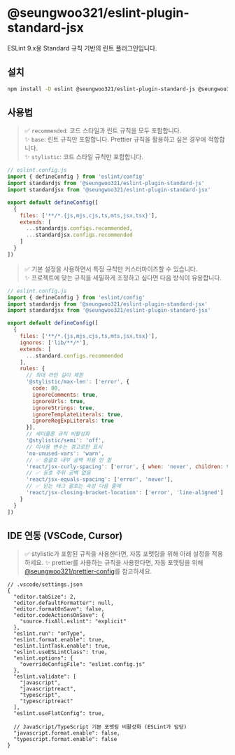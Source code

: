 # @seungwoo321/eslint-plugin-standard-jsx

ESLint 9.x용 Standard 규칙 기반의 린트 플러그인입니다.

## 설치

```bash
npm install -D eslint @seungwoo321/eslint-plugin-standard-js @seungwoo321/eslint-plugin-standard-jsx
```

## 사용법

> ✅ `recommended`: 코드 스타일과 린트 규칙을 모두 포함합니다.  
> ✨ `base`: 린트 규칙만 포함합니다. Prettier 규칙을 활용하고 싶은 경우에 적합합니다.  
> ✨ `stylistic`: 코드 스타일 규칙만 포함합니다.    

```js
// eslint.config.js
import { defineConfig } from 'eslint/config'
import standardjs from '@seungwoo321/eslint-plugin-standard-js'
import standardjsx from '@seungwoo321/eslint-plugin-standard-jsx'

export default defineConfig([
  {
    files: ['**/*.{js,mjs,cjs,ts,mts,jsx,tsx}'],
    extends: [
      ...standardjs.configs.recommended,
      ...standardjsx.configs.recommended
    ]
  }
])
```

> ✅ 기본 설정을 사용하면서 특정 규칙만 커스터마이즈할 수 있습니다.  
> ✨ 프로젝트에 맞는 규칙을 세밀하게 조정하고 싶다면 다음 방식이 유용합니다.

```js
// eslint.config.js
import { defineConfig } from 'eslint/config'
import standardjs from '@seungwoo321/eslint-plugin-standard-jsx'
import standardjsx from '@seungwoo321/eslint-plugin-standard-jsx'

export default defineConfig([
  {
    files: ['**/*.{js,mjs,cjs,ts,mts,jsx,tsx}'],
    ignores: ['lib/**/*'],
    extends: [
      ...standard.configs.recommended
    ],
    rules: {
      // 최대 라인 길이 제한
      '@stylistic/max-len': ['error', {
        code: 80,
        ignoreComments: true,
        ignoreUrls: true,
        ignoreStrings: true,
        ignoreTemplateLiterals: true,
        ignoreRegExpLiterals: true
      }],
      // 세미콜론 규칙 비활성화
      '@stylistic/semi': 'off',
      // 미사용 변수는 경고로만 표시
      'no-unused-vars': 'warn',
      // ✅ 중괄호 내부 공백 허용 안 함
      'react/jsx-curly-spacing': ['error', { when: 'never', children: true }],
      // ✅ 등호 주위 공백 없음
      'react/jsx-equals-spacing': ['error', 'never'],
      // ✅ 닫는 태그 괄호는 속성 다음 줄에
      'react/jsx-closing-bracket-location': ['error', 'line-aligned']
    }
  }
])
```

## IDE 연동 (VSCode, Cursor)

> ✅ stylistic가 포함된 규칙을 사용한다면, 자동 포맷팅을 위해 아래 설정을 적용하세요.
> ✨ prettier를 사용하는 규칙을 사용한다면, 자동 포맷팅을 위해 [@seungwoo321/prettier-config](../prettier-config/)를 참고하세요.  

```jsonc
// .vscode/settings.json
{
  "editor.tabSize": 2,
  "editor.defaultFormatter": null,
  "editor.formatOnSave": false,
  "editor.codeActionsOnSave": {
    "source.fixAll.eslint": "explicit"
  },
  "eslint.run": "onType",
  "eslint.format.enable": true,
  "eslint.lintTask.enable": true,
  "eslint.useESLintClass": true,
  "eslint.options": {
    "overrideConfigFile": "eslint.config.js"
  },
  "eslint.validate": [
    "javascript",
    "javascriptreact",
    "typescript", 
    "typescriptreact"
  ],
  "eslint.useFlatConfig": true,
  
  // JavaScript/TypeScript 기본 포맷팅 비활성화 (ESLint가 담당)
  "javascript.format.enable": false,
  "typescript.format.enable": false
}
```
